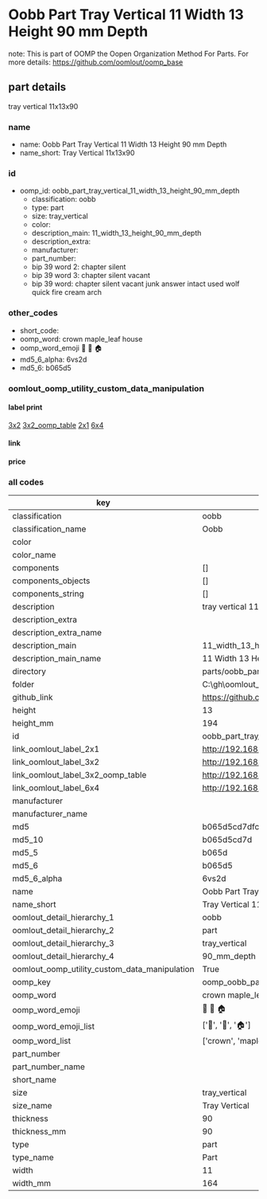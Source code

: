 # Oobb Part Tray Vertical 11 Width 13 Height 90 mm Depth  

note: This is part of OOMP the Oopen Organization Method For Parts. For more details: https://github.com/oomlout/oomp_base

##  part details
  



tray vertical 11x13x90



### name
* name: Oobb Part Tray Vertical 11 Width 13 Height 90 mm Depth
* name_short: Tray Vertical 11x13x90 
### id
* oomp_id: oobb_part_tray_vertical_11_width_13_height_90_mm_depth
  * classification: oobb
  * type: part
  * size: tray_vertical
  * color: 
  * description_main: 11_width_13_height_90_mm_depth
  * description_extra: 
  * manufacturer: 
  * part_number: 
  * bip 39 word 2: chapter silent
  * bip 39 word 3: chapter silent vacant
  * bip 39 word: chapter silent vacant junk answer intact used wolf quick fire cream arch

### other_codes
* short_code: 
* oomp_word: crown maple_leaf house
* oomp_word_emoji :crown: :maple_leaf: :house:
* md5_6_alpha: 6vs2d
* md5_6: b065d5






### oomlout_oomp_utility_custom_data_manipulation
#### label print
[3x2](http://192.168.1.245:1112/?label=oomp%206vs2d)
[3x2_oomp_table](http://192.168.1.108:1112/?label=oomp%206vs2d)
[2x1](http://192.168.1.242:1112/?label=oomp%206vs2d)
[6x4](http://192.168.1.55:1112/?label=oomp%206vs2d)    

#### link

                              

#### price







### all codes 
| key | value |  
| --- | --- |  
| classification | oobb |  
| classification_name | Oobb |  
| color |  |  
| color_name |  |  
| components | [] |  
| components_objects | [] |  
| components_string | [] |  
| description | tray vertical 11x13x90 |  
| description_extra |  |  
| description_extra_name |  |  
| description_main | 11_width_13_height_90_mm_depth |  
| description_main_name | 11 Width 13 Height 90 mm Depth |  
| directory | parts/oobb_part_tray_vertical_11_width_13_height_90_mm_depth |  
| folder | C:\gh\oomlout_oobb_version_4_generated_parts\parts\oobb_part_tray_vertical_11_width_13_height_90_mm_depth |  
| github_link | https://github.com/oomlout/oomlout_oomp_part_src/tree/main/parts/oobb_part_tray_vertical_11_width_13_height_90_mm_depth |  
| height | 13 |  
| height_mm | 194 |  
| id | oobb_part_tray_vertical_11_width_13_height_90_mm_depth |  
| link_oomlout_label_2x1 | http://192.168.1.242:1112/?label=oomp%206vs2d |  
| link_oomlout_label_3x2 | http://192.168.1.245:1112/?label=oomp%206vs2d |  
| link_oomlout_label_3x2_oomp_table | http://192.168.1.108:1112/?label=oomp%206vs2d |  
| link_oomlout_label_6x4 | http://192.168.1.55:1112/?label=oomp%206vs2d |  
| manufacturer |  |  
| manufacturer_name |  |  
| md5 | b065d5cd7dfcddf9d604d795e0f21933 |  
| md5_10 | b065d5cd7d |  
| md5_5 | b065d |  
| md5_6 | b065d5 |  
| md5_6_alpha | 6vs2d |  
| name | Oobb Part Tray Vertical 11 Width 13 Height 90 mm Depth |  
| name_short | Tray Vertical 11x13x90  |  
| oomlout_detail_hierarchy_1 | oobb |  
| oomlout_detail_hierarchy_2 | part |  
| oomlout_detail_hierarchy_3 | tray_vertical |  
| oomlout_detail_hierarchy_4 | 90_mm_depth |  
| oomlout_oomp_utility_custom_data_manipulation | True |  
| oomp_key | oomp_oobb_part_tray_vertical_11_width_13_height_90_mm_depth |  
| oomp_word | crown maple_leaf house |  
| oomp_word_emoji | :crown: :maple_leaf: :house: |  
| oomp_word_emoji_list | [':crown:', ':maple_leaf:', ':house:'] |  
| oomp_word_list | ['crown', 'maple_leaf', 'house'] |  
| part_number |  |  
| part_number_name |  |  
| short_name |  |  
| size | tray_vertical |  
| size_name | Tray Vertical |  
| thickness | 90 |  
| thickness_mm | 90 |  
| type | part |  
| type_name | Part |  
| width | 11 |  
| width_mm | 164 |  
